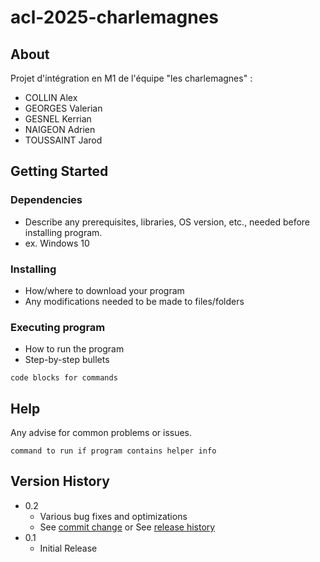 # acl-2025-charlemagnes
## About
Projet d'intégration en M1 de l'équipe "les charlemagnes" :
- COLLIN Alex
- GEORGES Valerian
- GESNEL Kerrian
- NAIGEON Adrien
- TOUSSAINT Jarod

## Getting Started

### Dependencies

* Describe any prerequisites, libraries, OS version, etc., needed before installing program.
* ex. Windows 10

### Installing

* How/where to download your program
* Any modifications needed to be made to files/folders

### Executing program

* How to run the program
* Step-by-step bullets
```
code blocks for commands
```

## Help

Any advise for common problems or issues.
```
command to run if program contains helper info
```

## Version History

* 0.2
    * Various bug fixes and optimizations
    * See [commit change]() or See [release history]()
* 0.1
    * Initial Release
